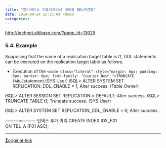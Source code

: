 ```yaml
---
title: "알티베이스 리플리케이션 테이블 DDL변경법"
date: 2014-04-24 15:53:04 +0900
categories: 
---
```

  

http://technet.altibase.com/?page_id=13025


### 5.4. Example

Supposing that the name of a replication target table is *t1*, DDL statements can be executed on the replication target table as follows.


- Execution of the `<code class="literal" style="margin: 0px; padding: 0px; border: 0px; font-family: 'Courier New';">TRUNCATE TABLE`statement.(SYS User) iSQL&gt; ALTER SYSTEM SET REPLICATION_DDL_ENABLE = 1; Alter success.
(Table Owner)


 iSQL&gt; ALTER SESSION SET REPLICATION = DEFAULT; Alter success.  iSQL&gt; TRUNCATE TABLE t1; Truncate success.
(SYS User)


 iSQL&gt; ALTER SYSTEM SET REPLICATION_DDL_ENABLE = 0; Alter success.








  

-------=-------
인덱스 추가 쿼리
CREATE INDEX IDX_F01  
ON TBL_A (F01 ASC);
  




***
[🔗original-link](http://www.mins01.com/mh/tech/read/875)